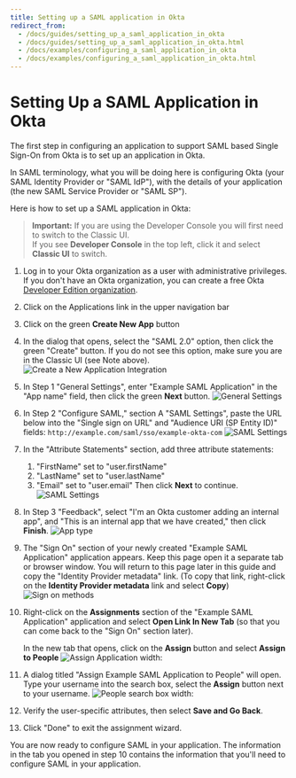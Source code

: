 ```yaml
---
title: Setting up a SAML application in Okta
redirect_from:
  - /docs/guides/setting_up_a_saml_application_in_okta
  - /docs/guides/setting_up_a_saml_application_in_okta.html
  - /docs/examples/configuring_a_saml_application_in_okta
  - /docs/examples/configuring_a_saml_application_in_okta.html
---
```


# Setting Up a SAML Application in Okta

The first step in configuring an application to support SAML based Single Sign-On from Okta is to set up an application in Okta.

In SAML terminology, what you will be doing here is configuring Okta (your
SAML Identity Provider or "SAML IdP"), with the details of your application
(the new SAML Service Provider or "SAML SP").

Here is how to set up a SAML application in Okta:

> **Important:** If you are using the Developer Console you will first need to switch to the Classic UI. <br />
If you see **Developer Console** in the top left, click it and select **Classic UI** to switch.

1.  Log in to your Okta organization as a user with administrative
    privileges. If you don't have an Okta organization, you can create a free Okta
    <a href="https://developer.okta.com/signup/" target="_blank">Developer Edition organization</a>.

1.  Click on the Applications link in the upper navigation bar

1.  Click on the green **Create New App** button

1.  In the dialog that opens, select the "SAML 2.0" option, then click
    the green "Create" button. If you do not see this option, make sure you are in the Classic UI (see Note above).
![Create a New Application Integration](/img/okta-admin-ui-create-new-application-integration.png "Create a New Application Integration")

1.  In Step 1 "General Settings", enter "Example SAML Application" in the
    "App name" field, then click the green **Next** button.
![General Settings](/img/example-saml-application-okta-general-settings.png "General Settings")

1.  In Step 2 "Configure SAML," section A "SAML Settings", paste the URL below into the "Single sign on URL" and "Audience URI (SP Entity ID)" fields: `http://example.com/saml/sso/example-okta-com`
![SAML Settings](/img/example-saml-application-okta-configure-settings1.png "SAML Settings")

1. In the "Attribute Statements" section, add three attribute statements:
      1. "FirstName" set to "user.firstName"
      2. "LastName" set to "user.lastName"
      3. "Email" set to "user.email"
   Then click **Next** to continue.
![SAML Settings](/img/example-saml-application-okta-configure-settings2.png "SAML Settings")

1. In Step 3 "Feedback", select "I'm an Okta customer adding an internal app", and "This is an internal app that we have created," then click **Finish**.
![App type](/img/example-saml-application-okta-configure-settings3.png "App type")

1.  The "Sign On" section of your newly created "Example
    SAML Application" application appears. Keep this page open it a separate tab or browser window. You will
    return to this page later in this guide and copy the
    "Identity Provider metadata" link. (To copy that link, right-click
    on the **Identity Provider metadata** link and select **Copy**)
![Sign on methods](/img/okta-admin-ui-identity-provider-metadata-link.png "Sign on methods")

1. Right-click on the **Assignments** section of the "Example SAML Application"
    application and select **Open Link In New Tab** (so that you can come
    back to the "Sign On" section later).

    In the new tab that opens, click on the **Assign** button and select **Assign to People**
![Assign Application width:](/img/example-saml-application-okta-assign-people-to-application.png "Assign Application width:")

1.  A dialog titled "Assign Example SAML Application to People"
    will open. Type your username into the search box, select the
    **Assign** button next to your username.
![People search box width:](/img/okta-admin-ui-confirm-assignments.png "People search box width:")

1. Verify the user-specific attributes, then select **Save and Go Back**.

1. Click "Done" to exit the assignment wizard.

You are now ready to configure SAML in your application. The information in the tab you
opened in step 10 contains the information that you'll need to configure SAML in your application.

